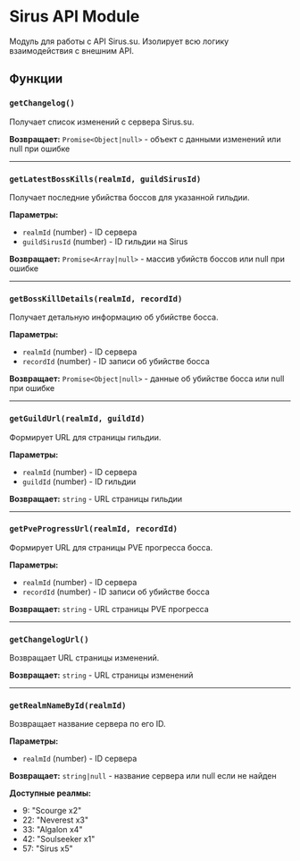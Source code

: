 # Sirus API Module

Модуль для работы с API Sirus.su. Изолирует всю логику взаимодействия с внешним API.

## Функции

### `getChangelog()`

Получает список изменений с сервера Sirus.su.

**Возвращает:** `Promise<Object|null>` - объект с данными изменений или null при ошибке

---

### `getLatestBossKills(realmId, guildSirusId)`

Получает последние убийства боссов для указанной гильдии.

**Параметры:**

- `realmId` (number) - ID сервера
- `guildSirusId` (number) - ID гильдии на Sirus

**Возвращает:** `Promise<Array|null>` - массив убийств боссов или null при ошибке

---

### `getBossKillDetails(realmId, recordId)`

Получает детальную информацию об убийстве босса.

**Параметры:**

- `realmId` (number) - ID сервера
- `recordId` (number) - ID записи об убийстве босса

**Возвращает:** `Promise<Object|null>` - данные об убийстве босса или null при ошибке

---

### `getGuildUrl(realmId, guildId)`

Формирует URL для страницы гильдии.

**Параметры:**

- `realmId` (number) - ID сервера
- `guildId` (number) - ID гильдии

**Возвращает:** `string` - URL страницы гильдии

---

### `getPveProgressUrl(realmId, recordId)`

Формирует URL для страницы PVE прогресса босса.

**Параметры:**

- `realmId` (number) - ID сервера
- `recordId` (number) - ID записи об убийстве босса

**Возвращает:** `string` - URL страницы PVE прогресса

---

### `getChangelogUrl()`

Возвращает URL страницы изменений.

**Возвращает:** `string` - URL страницы изменений

---

### `getRealmNameById(realmId)`

Возвращает название сервера по его ID.

**Параметры:**

- `realmId` (number) - ID сервера

**Возвращает:** `string|null` - название сервера или null если не найден

**Доступные реалмы:**

- 9: "Scourge x2"
- 22: "Neverest x3"
- 33: "Algalon x4"
- 42: "Soulseeker x1"
- 57: "Sirus x5"
